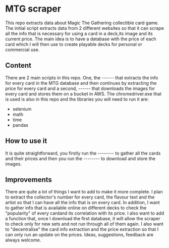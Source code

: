 # MTG scraper


This repo extracts data about Magic The Gathering collectible card game. The initial script extracts data from 2 different websites so that it can scrape
all the info that is necessary for using a card in a deck,its image and its current price. The main idea is to have a database with the price of each card
which I will then use to create playable decks for personal or commercial use.

## Content

There are 2 main scripts in this repo. One, the ------ that extracts the info for every card in the MTG database and then continues by extracting the price for
every card and a second, ------ that downloads the images for every card and stores them on a bucket in AWS. The chromedriver.exe that is used is also in this
repo and the libraries you will need to run it are:
* selenium
* math
* time
* pandas

## How to use it

It is quite straightforward, you firstly run the -------- to gather all the cards and their prices and then you run the -------- to download and store the images.

## Improvements

There are quite a lot of things I want to add to make it more complete. I plan to extract the collector's number for every card, the flavour text and the artist 
so that I can have all the info that is on every card. In addition, I want to gather info that is available online on different decks to check the "popularity" 
of every cardand its correlation with its price. I also want to add a function that, once I download the first database, it will allow the scraper to check 
only for new sets and not run through all of them again. I also want to "decentralise" the card info extraction and the price extraction so that I can only run 
an update on the prices.
Ideas, suggestions, feedback are always welcome.

